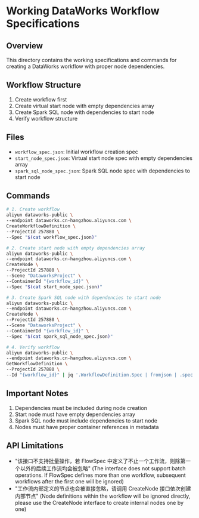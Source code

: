 # Working DataWorks Workflow Specifications

## Overview
This directory contains the working specifications and commands for creating a DataWorks workflow with proper node dependencies.

## Workflow Structure
1. Create workflow first
2. Create virtual start node with empty dependencies array
3. Create Spark SQL node with dependencies to start node
4. Verify workflow structure

## Files
- `workflow_spec.json`: Initial workflow creation spec
- `start_node_spec.json`: Virtual start node spec with empty dependencies array
- `spark_sql_node_spec.json`: Spark SQL node spec with dependencies to start node

## Commands
```bash
# 1. Create workflow
aliyun dataworks-public \
--endpoint dataworks.cn-hangzhou.aliyuncs.com \
CreateWorkflowDefinition \
--ProjectId 257880 \
--Spec "$(cat workflow_spec.json)"

# 2. Create start node with empty dependencies array
aliyun dataworks-public \
--endpoint dataworks.cn-hangzhou.aliyuncs.com \
CreateNode \
--ProjectId 257880 \
--Scene "DataworksProject" \
--ContainerId "{workflow_id}" \
--Spec "$(cat start_node_spec.json)"

# 3. Create Spark SQL node with dependencies to start node
aliyun dataworks-public \
--endpoint dataworks.cn-hangzhou.aliyuncs.com \
CreateNode \
--ProjectId 257880 \
--Scene "DataworksProject" \
--ContainerId "{workflow_id}" \
--Spec "$(cat spark_sql_node_spec.json)"

# 4. Verify workflow
aliyun dataworks-public \
--endpoint dataworks.cn-hangzhou.aliyuncs.com \
GetWorkflowDefinition \
--ProjectId 257880 \
--Id "{workflow_id}" | jq '.WorkflowDefinition.Spec | fromjson | .spec.workflows[0]'
```

## Important Notes
1. Dependencies must be included during node creation
2. Start node must have empty dependencies array
3. Spark SQL node must include dependencies to start node
4. Nodes must have proper container references in metadata

## API Limitations
- "该接口不支持批量操作，若 FlowSpec 中定义了不止一个工作流，则除第一个以外的后续工作流均会被忽略" (The interface does not support batch operations. If FlowSpec defines more than one workflow, subsequent workflows after the first one will be ignored)
- "工作流内部定义的节点也会被直接忽略，请调用 CreateNode 接口依次创建内部节点" (Node definitions within the workflow will be ignored directly, please use the CreateNode interface to create internal nodes one by one)
